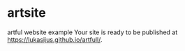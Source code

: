 # artsite
artful website example
Your site is ready to be published at https://lukasijus.github.io/artfull/.
